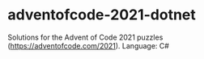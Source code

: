 # adventofcode-2021-dotnet
Solutions for the Advent of Code 2021 puzzles (https://adventofcode.com/2021). Language: C#
